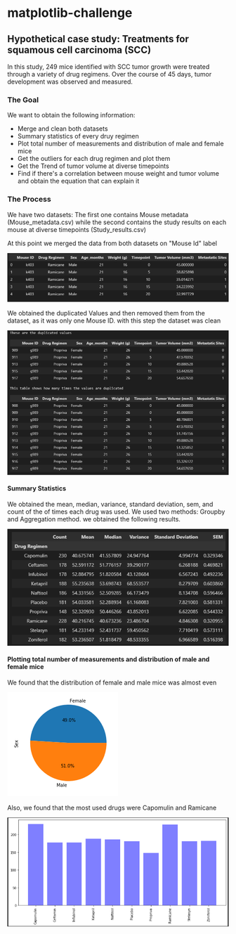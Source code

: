 # matplotlib-challenge

## Hypothetical case study: Treatments for squamous cell carcinoma (SCC)

In this study, 249 mice identified with SCC tumor growth were treated through a variety of drug regimens. Over the course of 45 days, tumor development was observed and measured.

### The Goal

We want to obtain the following information:

<ul>
  <li>Merge and clean both datasets</li>
  <li>Summary statistics of every druy regimen</li>
  <li>Plot total number of measurements and distribution of male and female mice </li>
  <li>Get the outliers for each drug regimen and plot them</li>
  <li>Get the Trend of tumor volume at diverse timepoints</li>
  <li>Find if there's a correlation between mouse weight and tumor volume and obtain the equation that can  explain it</li>
</ul>

### The Process

We have two datasets: The first one contains Mouse metadata (Mouse_metadata.csv) while the second contains the study results on each mouse at diverse timepoints (Study_results.csv)

At this point we merged the data from both datasets on "Mouse Id" label

![](Reference_Images/Merged_data.png)

We obtained the duplicated Values and then removed them from the dataset, as it was only one Mouse ID. with this step the dataset was clean

![](Reference_Images/Duplicated_values.png)

#### Summary Statistics

We obtained the mean, median, variance, standard deviation, sem, and count of the of times each drug was used. We used two methods: Groupby and Aggregation method. we obtained the following results.

![](Reference_Images/Summary_Statistics.png)

#### Plotting total number of measurements and distribution of male and female mice

We found that the distribution of female and male mice was almost even

![](Reference_Images/Mice_Sex.png)

Also, we found that the most used drugs were Capomulin and Ramicane

![](Reference_Images/Plot_summary_Statistics.png)


